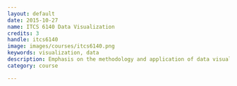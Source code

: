 ```yaml
---
layout: default
date: 2015-10-27
name: ITCS 6140 Data Visualization
credits: 3
handle: itcs6140
image: images/courses/itcs6140.png
keywords: visualization, data
description: Emphasis on the methodology and application of data visualization to scientific and engineering data; data types and models; visualization methods; volume visualization; scalar, vector and tensor fields; multivariate visualization; visualization systems and models; visualization applications; visualization software and hardware; research issues; and future trends.
category: course

---
```

